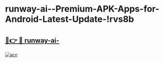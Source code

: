 # runway-ai--Premium-APK-Apps-for-Android-Latest-Update-!rvs8b

# <h2><a href="https://1vkfnz.esa.edu.pl?title=runway-ai-&ref=rvs8b">🔗👉 🔴 runway-ai-</a></h2>

[![acn](https://github.com/user-attachments/assets/0f9c940e-d8b0-45ae-aac7-cd30a18b3e1c)](https://1vkfnz.esa.edu.pl?title=runway-ai-&ref=rvs8b)

